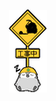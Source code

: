 <div align="center">
	<br>
	<br>
	<br>
	<br>
	<img src="https://github.com/minaminao/minaminao/blob/master/koujichu08.gif">
	<br>
	<br>
	<br>
	<br>
</div>
